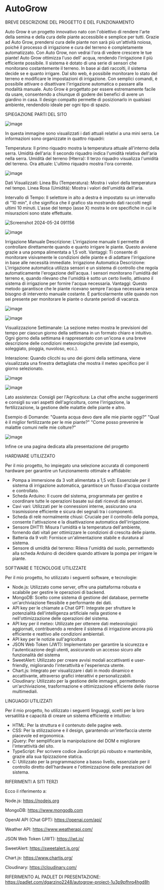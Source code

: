 # AutoGrow


BREVE DESCRIZIONE DEL PROGETTO E DEL FUNZIONAMENTO

Auto Grow è un progetto innovativo nato con l'obiettivo di rendere l'arte della semina e della cura delle piante accessibile e semplice per tutti. Grazie ad Auto Grow, prendersi cura delle piante non sarà più un'attività noiosa, poiché il processo di irrigazione e cura del terreno è completamente automatizzato. Con Auto Grow, non vedrai l'ora di vedere crescere le tue piante!
Auto Grow ottimizza l'uso dell' acqua, rendendo l'irrigazione il più efficiente possibile. Il sistema è dotato di una serie di sensori che monitorano costantemente il terreno. In base ai dati raccolti, il sistema decide se e quanto irrigare. Dal sito web, è possibile monitorare lo stato del terreno e modificare le impostazioni di irrigazione. Con semplici comandi, è possibile attivare o disattivare l'irrigazione automatica o passare alla modalità manuale.
Auto Grow è progettato per essere estremamente facile da usare, consentendo a chiunque di godere dei benefici di avere un giardino in casa. Il design compatto permette di posizionarlo in qualsiasi ambiente, rendendolo ideale per ogni tipo di spazio.

SPIEGAZIONE PARTI DEL SITO

![image](https://github.com/Garzino21/AutoGrow/assets/92369567/f02dd244-835d-4be5-b735-f8d87f650e74)

In questa immagine sono visualizzati i dati attuali relativi a una mini serra. Le informazioni sono organizzate in quattro riquadri:

Temperatura: Il primo riquadro mostra la temperatura attuale all'interno della serra.
Umidità dell'aria: Il secondo riquadro indica l'umidità relativa dell'aria nella serra.
Umidità del terreno (Hterra): Il terzo riquadro visualizza l'umidità del terreno.
Ora attuale: L'ultimo riquadro mostra l'ora corrente.

![image](https://github.com/Garzino21/AutoGrow/assets/92369567/5884d303-ff71-4778-a0ad-77c4278e14ee)

Dati Visualizzati:
Linea Blu (Temperatura): Mostra i valori della temperatura nel tempo.
Linea Rosa (Umidità): Mostra i valori dell'umidità dell'aria.

Intervallo di Tempo:
Il selettore in alto a destra è impostato su un intervallo di "10 min", il che significa che il grafico sta mostrando dati raccolti negli ultimi 10 minuti.
L'asse del tempo (asse X) mostra le ore specifiche in cui le misurazioni sono state effettuate.

![Screenshot 2024-05-24 091156](https://github.com/Garzino21/AutoGrow/assets/92369567/eadf13fc-a5be-44be-a790-0a7960976bc4)

![image](https://github.com/Garzino21/AutoGrow/assets/92369567/4c27d080-8195-4989-9824-9be7fc5b72de)

Irrigazione Manuale
Descrizione: L'irrigazione manuale ti permette di controllare direttamente quando e quanto irrigare le piante. Questo avviene grazie a una pompa alimentata a 1,5 volt.
Vantaggi: Ti consente di monitorare visivamente le condizioni delle piante e di adattare l'irrigazione in base alle necessità immediate.
Irrigazione Automatica
Descrizione: L'irrigazione automatica utilizza sensori e un sistema di controllo che regola automaticamente l'erogazione dell'acqua. I sensori monitorano l'umidità del terreno e, quando rilevano che l'umidità è sotto un certo livello, attivano il sistema di irrigazione per fornire l'acqua necessaria.
Vantaggi: Questo metodo garantisce che le piante ricevano sempre l'acqua necessaria senza bisogno di intervento manuale costante. È particolarmente utile quando non sei presente per monitorare le piante o durante periodi di vacanza.

![image](https://github.com/Garzino21/AutoGrow/assets/92369567/e7ba71ab-d460-4051-8263-1875e44f38ac)

![image](https://github.com/Garzino21/AutoGrow/assets/92369567/48ae4b55-36b3-4836-9059-71f5c54b892b)

Visualizzazione Settimanale: La sezione meteo mostra le previsioni del tempo per ciascun giorno della settimana in un formato chiaro e intuitivo. Ogni giorno della settimana è rappresentato con un'icona e una breve descrizione delle condizioni meteorologiche previste (ad esempio, soleggiato, pioggia, nuvoloso, ecc.).

Interazione: Quando clicchi su uno dei giorni della settimana, viene visualizzata una finestra dettagliata che mostra il meteo specifico per il giorno selezionato.

![image](https://github.com/Garzino21/AutoGrow/assets/92369567/cdd7a671-a55e-46e5-b933-a35db0cc23bb)

![image](https://github.com/Garzino21/AutoGrow/assets/92369567/612bc092-8a55-4784-8934-fc140e3e8d88)

Lato assistenza:
Consigli per l'Agricoltura: La chat offre anche suggerimenti e consigli su vari aspetti dell'agricoltura, come l'irrigazione, la fertilizzazione, la gestione delle malattie delle piante e altro.

Esempio di Domande:
"Quanta acqua devo dare alle mie piante oggi?"
"Qual è il miglior fertilizzante per le mie piante?"
"Come posso prevenire le malattie comuni nelle mie colture?"

![image](https://github.com/Garzino21/AutoGrow/assets/92369567/09b8b8ea-4ccb-4a96-8cbc-a445a563974c)

Infine ce una pagina dedicata alla presentazione del progetto


HARDWARE UTILIZZATO

Per il mio progetto, ho impiegato una selezione accurata di componenti hardware per garantire un funzionamento ottimale e affidabile:

- Pompa a immersione da 3 volt alimentata a 1,5 volt: Essenziale per il sistema di irrigazione automatica, garantisce un flusso d'acqua costante e controllato.
- Scheda Arduino: Il cuore del sistema, programmata per gestire e coordinare tutte le operazioni basate sui dati ricevuti dai sensori.
- Cavi vari: Utilizzati per le connessioni interne, assicurano una trasmissione efficiente e sicura dei segnali tra i componenti.
- Scheda di relè normalmente chiusi: Cruciale per il controllo della pompa, consente l'attivazione e la disattivazione automatica dell'irrigazione.
- Sensore DHT11: Misura l'umidità e la temperatura dell'ambiente, fornendo dati vitali per ottimizzare le condizioni di crescita delle piante.
- Batteria da 9 volt: Fornisce un'alimentazione stabile e duratura al sistema.
- Sensore di umidità del terreno: Rileva l'umidità del suolo, permettendo alla scheda Arduino di decidere quando attivare la pompa per irrigare le piante.

SOFTWARE E TECNOLOGIE UTILIZZATE

Per il mio progetto, ho utilizzato i seguenti software, e tecnologie:

- Node.js: Utilizzato come server, offre una piattaforma robusta e scalabile per gestire le operazioni di backend.
- MongoDB: Scelto come sistema di gestione del database, permette un'archiviazione flessibile e performante dei dati.
- API key per le chiamate a Chat GPT: Integrate per sfruttare le potenzialità dell'intelligenza artificiale nella gestione e nell'ottimizzazione delle operazioni del sistema.
- API key per il meteo: Utilizzate per ottenere dati meteorologici aggiornati, contribuendo a rendere il sistema di irrigazione ancora più efficiente e reattivo alle condizioni ambientali.
- API key per le notizie sull'agricoltura
- JSON Web Token (JWT): Implementato per garantire la sicurezza e l'autenticazione degli utenti, assicurando un accesso sicuro alle funzionalità del sistema
- SweetAlert: Utilizzato per creare avvisi modali accattivanti e user-friendly, migliorando l'interattività e l'esperienza utente.
- Chart.js: Integrato per visualizzare i dati in modo dinamico e accattivante, attraverso grafici interattivi e personalizzabili.
- Cloudinary: Utilizzato per la gestione delle immagini, permettendo un'archiviazione, trasformazione e ottimizzazione efficiente delle risorse multimediali.

LINGUAGGI UTILIZZATI

Per il mio progetto, ho utilizzato i seguenti linguaggi, scelti per la loro versatilità e capacità di creare un sistema efficiente e intuitivo:

- HTML: Per la struttura e il contenuto delle pagine web.
- CSS: Per la stilizzazione e il design, garantendo un'interfaccia utente piacevole ed ergonomica.
- jQuery: Per semplificare la manipolazione del DOM e migliorare l'interattività del sito.
- TypeScript: Per scrivere codice JavaScript più robusto e mantenibile, grazie alla sua tipizzazione statica.
- C: Utilizzato per la programmazione a basso livello, essenziale per il controllo diretto dell'hardware e l'ottimizzazione delle prestazioni del sistema.

RIFERIMENTI A SITI TERZI

Ecco il riferimento a:

Node.js: https://nodejs.org 

MongoDB: https://www.mongodb.com

OpenAI API (Chat GPT): https://openai.com/api/

Weather API: https://www.weatherapi.com/

JSON Web Token (JWT): https://jwt.io/

SweetAlert: https://sweetalert.js.org/

Chart.js: https://www.chartjs.org/

Cloudinary: https://cloudinary.com/

RIFERIMENTO AL PADLET DI PRESENTAZIONE: https://padlet.com/dgarzino2248/autogrow-project-1u3p9pfhrq4hgd8h
